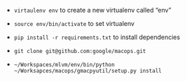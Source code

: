 * `virtaulenv env` to create a new virtualenv called “env”
* `source env/bin/activate` to set virtualenv
* `pip install -r requirements.txt` to install dependencies

* `git clone git@github.com:google/macops.git`
* `~/Workspaces/mlvm/env/bin/python ~/Worksapces/macops/gmacpyutil/setup.py install`
